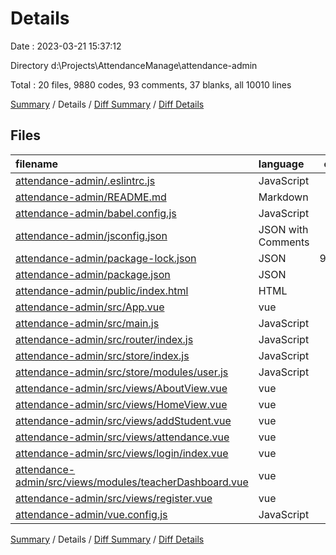 # Details

Date : 2023-03-21 15:37:12

Directory d:\\Projects\\AttendanceManage\\attendance-admin

Total : 20 files,  9880 codes, 93 comments, 37 blanks, all 10010 lines

[Summary](results.md) / Details / [Diff Summary](diff.md) / [Diff Details](diff-details.md)

## Files
| filename | language | code | comment | blank | total |
| :--- | :--- | ---: | ---: | ---: | ---: |
| [attendance-admin/.eslintrc.js](/attendance-admin/.eslintrc.js) | JavaScript | 25 | 0 | 1 | 26 |
| [attendance-admin/README.md](/attendance-admin/README.md) | Markdown | 19 | 0 | 6 | 25 |
| [attendance-admin/babel.config.js](/attendance-admin/babel.config.js) | JavaScript | 3 | 0 | 1 | 4 |
| [attendance-admin/jsconfig.json](/attendance-admin/jsconfig.json) | JSON with Comments | 8 | 12 | 0 | 20 |
| [attendance-admin/package-lock.json](/attendance-admin/package-lock.json) | JSON | 9,007 | 0 | 1 | 9,008 |
| [attendance-admin/package.json](/attendance-admin/package.json) | JSON | 38 | 0 | 1 | 39 |
| [attendance-admin/public/index.html](/attendance-admin/public/index.html) | HTML | 16 | 1 | 1 | 18 |
| [attendance-admin/src/App.vue](/attendance-admin/src/App.vue) | vue | 37 | 0 | 6 | 43 |
| [attendance-admin/src/main.js](/attendance-admin/src/main.js) | JavaScript | 14 | 0 | 2 | 16 |
| [attendance-admin/src/router/index.js](/attendance-admin/src/router/index.js) | JavaScript | 38 | 31 | 1 | 70 |
| [attendance-admin/src/store/index.js](/attendance-admin/src/store/index.js) | JavaScript | 5 | 2 | 2 | 9 |
| [attendance-admin/src/store/modules/user.js](/attendance-admin/src/store/modules/user.js) | JavaScript | 31 | 9 | 1 | 41 |
| [attendance-admin/src/views/AboutView.vue](/attendance-admin/src/views/AboutView.vue) | vue | 5 | 0 | 1 | 6 |
| [attendance-admin/src/views/HomeView.vue](/attendance-admin/src/views/HomeView.vue) | vue | 184 | 38 | 2 | 224 |
| [attendance-admin/src/views/addStudent.vue](/attendance-admin/src/views/addStudent.vue) | vue | 108 | 0 | 3 | 111 |
| [attendance-admin/src/views/attendance.vue](/attendance-admin/src/views/attendance.vue) | vue | 111 | 0 | 2 | 113 |
| [attendance-admin/src/views/login/index.vue](/attendance-admin/src/views/login/index.vue) | vue | 112 | 0 | 2 | 114 |
| [attendance-admin/src/views/modules/teacherDashboard.vue](/attendance-admin/src/views/modules/teacherDashboard.vue) | vue | 3 | 0 | 1 | 4 |
| [attendance-admin/src/views/register.vue](/attendance-admin/src/views/register.vue) | vue | 112 | 0 | 2 | 114 |
| [attendance-admin/vue.config.js](/attendance-admin/vue.config.js) | JavaScript | 4 | 0 | 1 | 5 |

[Summary](results.md) / Details / [Diff Summary](diff.md) / [Diff Details](diff-details.md)